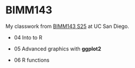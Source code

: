# BIMM143
My classwork from [BIMM143 S25](https://bioboot.github.io/bimm143_S25/) at UC San Diego.

- 04 Into to R 

- 05 Advanced graphics with **ggplot2** 

- 06 R functions






